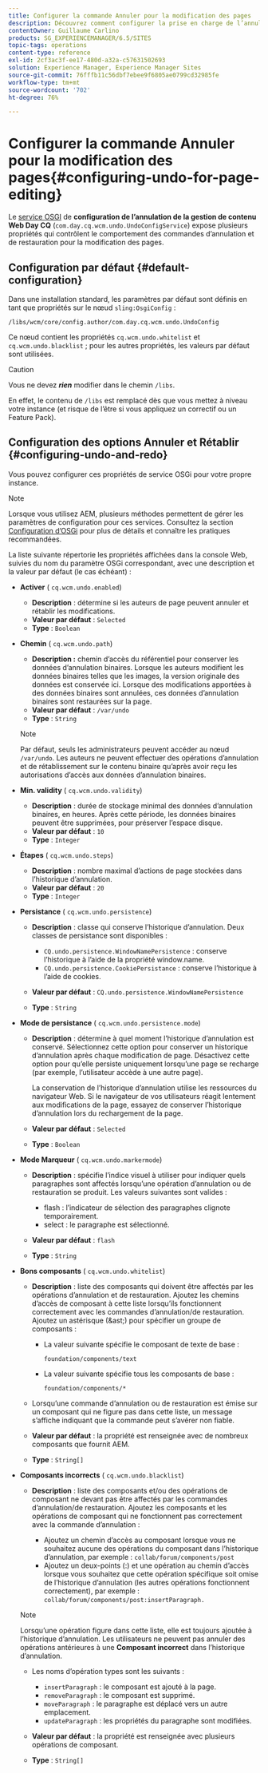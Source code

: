 ```yaml
---
title: Configurer la commande Annuler pour la modification des pages
description: Découvrez comment configurer la prise en charge de l’annulation pour la modification de pages dans AEM.
contentOwner: Guillaume Carlino
products: SG_EXPERIENCEMANAGER/6.5/SITES
topic-tags: operations
content-type: reference
exl-id: 2cf3ac3f-ee17-480d-a32a-c57631502693
solution: Experience Manager, Experience Manager Sites
source-git-commit: 76fffb11c56dbf7ebee9f6805ae0799cd32985fe
workflow-type: tm+mt
source-wordcount: '702'
ht-degree: 76%

---
```


# Configurer la commande Annuler pour la modification des pages{#configuring-undo-for-page-editing}

Le [service OSGI](/help/sites-deploying/configuring-osgi.md) de **configuration de l’annulation de la gestion de contenu Web Day CQ** (`com.day.cq.wcm.undo.UndoConfigService`) expose plusieurs propriétés qui contrôlent le comportement des commandes d’annulation et de restauration pour la modification des pages.

## Configuration par défaut {#default-configuration}

Dans une installation standard, les paramètres par défaut sont définis en tant que propriétés sur le nœud `sling:OsgiConfig` :

`/libs/wcm/core/config.author/com.day.cq.wcm.undo.UndoConfig`

Ce nœud contient les propriétés `cq.wcm.undo.whitelist` et `cq.wcm.undo.blacklist` ; pour les autres propriétés, les valeurs par défaut sont utilisées.

>[!CAUTION]
>
>Vous ne devez ***rien*** modifier dans le chemin `/libs`.
>
>En effet, le contenu de `/libs` est remplacé dès que vous mettez à niveau votre instance (et risque de l’être si vous appliquez un correctif ou un Feature Pack).

## Configuration des options Annuler et Rétablir {#configuring-undo-and-redo}

Vous pouvez configurer ces propriétés de service OSGi pour votre propre instance.

>[!NOTE]
>
>Lorsque vous utilisez AEM, plusieurs méthodes permettent de gérer les paramètres de configuration pour ces services. Consultez la section [Configuration d’OSGi](/help/sites-deploying/configuring-osgi.md) pour plus de détails et connaître les pratiques recommandées.

La liste suivante répertorie les propriétés affichées dans la console Web, suivies du nom du paramètre OSGi correspondant, avec une description et la valeur par défaut (le cas échéant) :

* **Activer**
( `cq.wcm.undo.enabled`)

   * **Description** : détermine si les auteurs de page peuvent annuler et rétablir les modifications.
   * **Valeur par défaut** : `Selected`
   * **Type** : `Boolean`

* **Chemin**
( `cq.wcm.undo.path`)

   * **Description :** chemin d’accès du référentiel pour conserver les données d’annulation binaires. Lorsque les auteurs modifient les données binaires telles que les images, la version originale des données est conservée ici. Lorsque des modifications apportées à des données binaires sont annulées, ces données d’annulation binaires sont restaurées sur la page.
   * **Valeur par défaut** : `/var/undo`
   * **Type** : `String`

  >[!NOTE]
  >
  >Par défaut, seuls les administrateurs peuvent accéder au nœud `/var/undo`. Les auteurs ne peuvent effectuer des opérations d’annulation et de rétablissement sur le contenu binaire qu’après avoir reçu les autorisations d’accès aux données d’annulation binaires.

* **Min. validity**
( `cq.wcm.undo.validity`)

   * **Description** : durée de stockage minimal des données d’annulation binaires, en heures. Après cette période, les données binaires peuvent être supprimées, pour préserver l’espace disque.
   * **Valeur par défaut** : `10`
   * **Type** : `Integer`

* **Étapes**
( `cq.wcm.undo.steps`)

   * **Description** : nombre maximal d’actions de page stockées dans l’historique d’annulation.
   * **Valeur par défaut** : `20`
   * **Type** : `Integer`

* **Persistance**
( `cq.wcm.undo.persistence`)

   * **Description** : classe qui conserve l’historique d’annulation. Deux classes de persistance sont disponibles :

      * `CQ.undo.persistence.WindowNamePersistence` : conserve l’historique à l’aide de la propriété window.name.
      * `CQ.undo.persistence.CookiePersistance` : conserve l’historique à l’aide de cookies.

   * **Valeur par défaut** : `CQ.undo.persistence.WindowNamePersistence`
   * **Type** : `String`

* **Mode de persistance**
( `cq.wcm.undo.persistence.mode`)

   * **Description** : détermine à quel moment l’historique d’annulation est conservé. Sélectionnez cette option pour conserver un historique d’annulation après chaque modification de page. Désactivez cette option pour qu’elle persiste uniquement lorsqu’une page se recharge (par exemple, l’utilisateur accède à une autre page).

     La conservation de l’historique d’annulation utilise les ressources du navigateur Web. Si le navigateur de vos utilisateurs réagit lentement aux modifications de la page, essayez de conserver l’historique d’annulation lors du rechargement de la page.

   * **Valeur par défaut** : `Selected`
   * **Type** : `Boolean`

* **Mode Marqueur**
( `cq.wcm.undo.markermode`)

   * **Description** : spécifie l’indice visuel à utiliser pour indiquer quels paragraphes sont affectés lorsqu’une opération d’annulation ou de restauration se produit. Les valeurs suivantes sont valides :

      * flash : l’indicateur de sélection des paragraphes clignote temporairement.
      * select : le paragraphe est sélectionné.

   * **Valeur par défaut** : `flash`
   * **Type** : `String`

* **Bons composants**
( `cq.wcm.undo.whitelist`)

   * **Description** : liste des composants qui doivent être affectés par les opérations d’annulation et de restauration. Ajoutez les chemins d’accès de composant à cette liste lorsqu’ils fonctionnent correctement avec les commandes d’annulation/de restauration. Ajoutez un astérisque (&amp;ast;) pour spécifier un groupe de composants :

      * La valeur suivante spécifie le composant de texte de base :

        `foundation/components/text`

      * La valeur suivante spécifie tous les composants de base :

        `foundation/components/*`

   * Lorsqu’une commande d’annulation ou de restauration est émise sur un composant qui ne figure pas dans cette liste, un message s’affiche indiquant que la commande peut s’avérer non fiable.

   * **Valeur par défaut** : la propriété est renseignée avec de nombreux composants que fournit AEM.
   * **Type** : `String[]`

* **Composants incorrects**
( `cq.wcm.undo.blacklist`)

   * **Description** : liste des composants et/ou des opérations de composant ne devant pas être affectés par les commandes d’annulation/de restauration. Ajoutez les composants et les opérations de composant qui ne fonctionnent pas correctement avec la commande d’annulation :

      * Ajoutez un chemin d’accès au composant lorsque vous ne souhaitez aucune des opérations du composant dans l’historique d’annulation, par exemple : `collab/forum/components/post`
      * Ajoutez un deux-points (:) et une opération au chemin d’accès lorsque vous souhaitez que cette opération spécifique soit omise de l’historique d’annulation (les autres opérations fonctionnent correctement), par exemple : `collab/forum/components/post:insertParagraph.`

  >[!NOTE]
  >
  >Lorsqu’une opération figure dans cette liste, elle est toujours ajoutée à l’historique d’annulation. Les utilisateurs ne peuvent pas annuler des opérations antérieures à une **Composant incorrect** dans l’historique d’annulation.

   * Les noms d’opération types sont les suivants :

      * `insertParagraph` : le composant est ajouté à la page.
      * `removeParagraph` : le composant est supprimé.
      * `moveParagraph` : le paragraphe est déplacé vers un autre emplacement.
      * `updateParagraph` : les propriétés du paragraphe sont modifiées.

   * **Valeur par défaut** : la propriété est renseignée avec plusieurs opérations de composant.
   * **Type** : `String[]`
